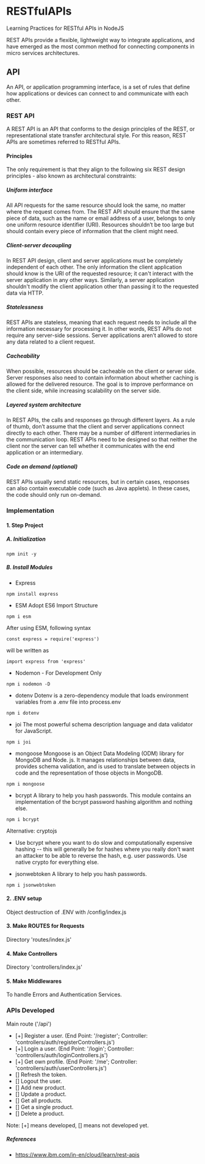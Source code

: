 # RESTfulAPIs

Learning Practices for RESTful APIs in NodeJS

REST APIs provide a flexible, lightweight way to integrate applications, and have emerged as the most common method for connecting components in micro services architectures.

## API

An API, or application programming interface, is a set of rules that define how applications or devices can connect to and communicate with each other.

### REST API

A REST API is an API that conforms to the design principles of the REST, or representational state transfer architectural style. For this reason, REST APIs are sometimes referred to RESTful APIs.

#### Principles

The only requirement is that they align to the following six REST design principles - also known as architectural constraints:

##### Uniform interface

All API requests for the same resource should look the same, no matter where the request comes from. The REST API should ensure that the same piece of data, such as the name or email address of a user, belongs to only one uniform resource identifier (URI). Resources shouldn’t be too large but should contain every piece of information that the client might need.

##### Client-server decoupling

In REST API design, client and server applications must be completely independent of each other. The only information the client application should know is the URI of the requested resource; it can't interact with the server application in any other ways. Similarly, a server application shouldn't modify the client application other than passing it to the requested data via HTTP.

##### Statelessness

REST APIs are stateless, meaning that each request needs to include all the information necessary for processing it. In other words, REST APIs do not require any server-side sessions. Server applications aren’t allowed to store any data related to a client request.

##### Cacheability

When possible, resources should be cacheable on the client or server side. Server responses also need to contain information about whether caching is allowed for the delivered resource. The goal is to improve performance on the client side, while increasing scalability on the server side.

##### Layered system architecture

In REST APIs, the calls and responses go through different layers. As a rule of thumb, don’t assume that the client and server applications connect directly to each other. There may be a number of different intermediaries in the communication loop. REST APIs need to be designed so that neither the client nor the server can tell whether it communicates with the end application or an intermediary.

##### Code on demand (optional)

REST APIs usually send static resources, but in certain cases, responses can also contain executable code (such as Java applets). In these cases, the code should only run on-demand.

### Implementation

#### 1. Step Project

##### A. Initialization

```code
npm init -y
```

##### B. Install Modules

- Express

```code
npm install express
```

- ESM Adopt ES6 Import Structure

```code
npm i esm
```

After using ESM, following syntax

```code
const express = require('express')
```

will be written as

```code
import express from 'express'
```

- Nodemon - For Development Only

```code
npm i nodemon -D
```

- dotenv
Dotenv is a zero-dependency module that loads environment variables from a .env file into process.env

```code
npm i dotenv
```

- joi
The most powerful schema description language and data validator for JavaScript.

```code
npm i joi
```

- mongoose
Mongoose is an Object Data Modeling (ODM) library for MongoDB and Node. js. It manages relationships between data, provides schema validation, and is used to translate between objects in code and the representation of those objects in MongoDB.

```code
npm i mongoose
```

- bcrypt
A library to help you hash passwords. This module contains an implementation of the bcrypt password hashing algorithm and nothing else.

```code
npm i bcrypt
```

Alternative: cryptojs

- Use bcrypt where you want to do slow and computationally expensive hashing -- this will generally be for hashes where you really don't want an attacker to be able to reverse the hash, e.g. user passwords. Use native crypto for everything else.

- jsonwebtoken
A library to help you hash passwords.

```code
npm i jsonwebtoken
```

#### 2. .ENV setup

Object destruction of .ENV with /config/index.js

#### 3. Make ROUTES for Requests

Directory 'routes/index.js'

#### 4. Make Controllers

Directory 'controllers/index.js'

#### 5. Make Middlewares

To handle Errors and Authentication Services.

### APIs Developed

Main route ('/api')

- [+] Register a user. (End Point: '/register'; Controller: 'controllers/auth/registerControllers.js')
- [+] Login a user. (End Point: '/login'; Controller: 'controllers/auth/loginControllers.js')
- [+] Get own profile. (End Point: '/me'; Controller: 'controllers/auth/userControllers.js')
- [] Refresh the token.
- [] Logout the user.
- [] Add new product.
- [] Update a product.
- [] Get all products.
- [] Get a single product.
- [] Delete a product.

Note: [+] means developed, [] means not developed yet.


##### References

- <https://www.ibm.com/in-en/cloud/learn/rest-apis>
